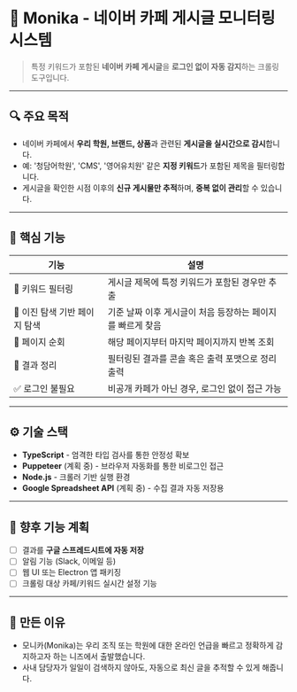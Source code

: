 # 🧭 Monika - 네이버 카페 게시글 모니터링 시스템

> 특정 키워드가 포함된 **네이버 카페 게시글**을 **로그인 없이 자동 감지**하는 크롤링 도구입니다.

---

## 🔍 주요 목적

- 네이버 카페에서 **우리 학원, 브랜드, 상품**과 관련된 **게시글을 실시간으로 감시**합니다.
- 예: '청담어학원', 'CMS', '영어유치원' 같은 **지정 키워드**가 포함된 제목을 필터링합니다.
- 게시글을 확인한 시점 이후의 **신규 게시물만 추적**하며, **중복 없이 관리**할 수 있습니다.

---

## 🧠 핵심 기능

| 기능                          | 설명                                                       |
| ----------------------------- | ---------------------------------------------------------- |
| 📌 키워드 필터링              | 게시글 제목에 특정 키워드가 포함된 경우만 추출             |
| 🧭 이진 탐색 기반 페이지 탐색 | 기준 날짜 이후 게시글이 처음 등장하는 페이지를 빠르게 찾음 |
| 🔄 페이지 순회                | 해당 페이지부터 마지막 페이지까지 반복 조회                |
| 🧼 결과 정리                  | 필터링된 결과를 콘솔 혹은 출력 포맷으로 정리 출력          |
| ✅ 로그인 불필요              | 비공개 카페가 아닌 경우, 로그인 없이 접근 가능             |

---

## ⚙️ 기술 스택

- **TypeScript** - 엄격한 타입 검사를 통한 안정성 확보
- **Puppeteer** (계획 중) - 브라우저 자동화를 통한 비로그인 접근
- **Node.js** - 크롤러 기반 실행 환경
- **Google Spreadsheet API** (계획 중) - 수집 결과 자동 저장용

---

## 💬 향후 기능 계획

- [ ] 결과를 **구글 스프레드시트에 자동 저장**
- [ ] 알림 기능 (Slack, 이메일 등)
- [ ] 웹 UI 또는 Electron 앱 패키징
- [ ] 크롤링 대상 카페/키워드 실시간 설정 기능

---

## 📎 만든 이유

- 모니카(Monika)는 우리 조직 또는 학원에 대한 온라인 언급을 빠르고 정확하게 감지하고자 하는 니즈에서 출발했습니다.
- 사내 담당자가 일일이 검색하지 않아도, 자동으로 최신 글을 추적할 수 있게 해줍니다.
